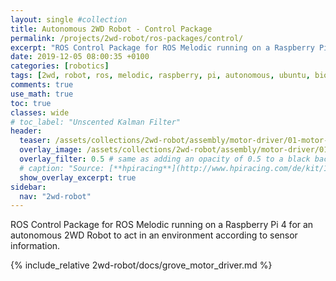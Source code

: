 ```yaml
---
layout: single #collection
title: Autonomous 2WD Robot - Control Package
permalink: /projects/2wd-robot/ros-packages/control/
excerpt: "ROS Control Package for ROS Melodic running on a Raspberry Pi 4 for an autonomous 2WD Robot to act in an environment according to sensor information."
date: 2019-12-05 08:00:35 +0100
categories: [robotics]
tags: [2wd, robot, ros, melodic, raspberry, pi, autonomous, ubuntu, bionic, package, control]
comments: true
use_math: true
toc: true
classes: wide
# toc_label: "Unscented Kalman Filter"
header:
  teaser: /assets/collections/2wd-robot/assembly/motor-driver/01-motor-driver.jpg
  overlay_image: /assets/collections/2wd-robot/assembly/motor-driver/01-motor-driver.jpg
  overlay_filter: 0.5 # same as adding an opacity of 0.5 to a black background
  # caption: "Source: [**hpiracing**](http://www.hpiracing.com/de/kit/114343)"
  show_overlay_excerpt: true
sidebar:
  nav: "2wd-robot"
---
```


ROS Control Package for ROS Melodic running on a Raspberry Pi 4 for an autonomous 2WD Robot 
to act in an environment according to sensor information.


{% include_relative 2wd-robot/docs/grove_motor_driver.md %}
